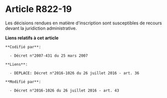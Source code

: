 # Article R822-19

Les décisions rendues en matière d'inscription sont susceptibles de recours devant la juridiction administrative.

**Liens relatifs à cet article**

	**Codifié par**:

	  - Décret n°2007-431 du 25 mars 2007

	**Liens**:

	  - DEPLACE: Décret n°2016-1026 du 26 juillet 2016 - art. 36

	**Modifié par**:

	  - Décret n°2016-1026 du 26 juillet 2016 - art. 43
